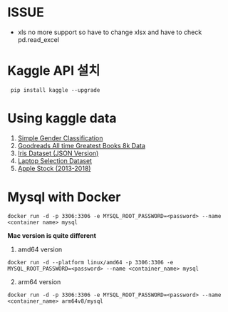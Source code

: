 # ISSUE
 - xls no more support so have to change xlsx and have to check pd.read_excel

# Kaggle API 설치
``` pip install kaggle --upgrade```
  
# Using kaggle data
1. [Simple Gender Classification](https://www.kaggle.com/datasets/muhammadtalharasool/simple-gender-classification)
2. [Goodreads All time Greatest Books 8k Data](https://www.kaggle.com/datasets/azim069/goodreads-all-time-greatest-books-8k-data)
3. [Iris Dataset (JSON Version)](https://www.kaggle.com/datasets/rtatman/iris-dataset-json-version)
4. [Laptop Selection Dataset](https://www.kaggle.com/datasets/rajugc/laptop-selection-dataset)
5. [Apple Stock (2013-2018)](https://www.kaggle.com/datasets/soheiltehranipour/apple-stock-20132018)

# Mysql with Docker
```
docker run -d -p 3306:3306 -e MYSQL_ROOT_PASSWORD=<password> --name <container name> mysql
```
**Mac version is quite different**
1. amd64 version
```
docker run -d --platform linux/amd64 -p 3306:3306 -e MYSQL_ROOT_PASSWORD=<password> --name <container_name> mysql
```
2. arm64 version
```
docker run -d -p 3306:3306 -e MYSQL_ROOT_PASSWORD=<password> --name <container_name> arm64v8/mysql
```